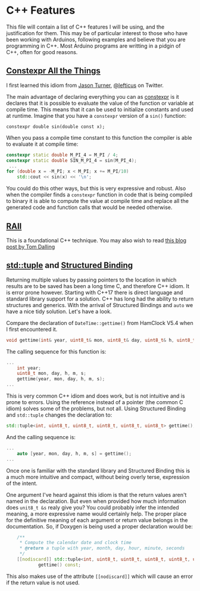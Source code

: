# C++ Features

This file will contain a list of C++ features I will
be using, and the justification for them. This may be of
particular interest to those who have been working with
Arduinos, following examples and believe that you are
programming in C++. Most Arduino programs are writting in
a pidgin of C++, often for good reasons.

## [Constexpr All the Things](https://www.youtube.com/watch?v=PJwd4JLYJJY)

I first learned this idiom from [Jason Turner](https://www.linkedin.com/in/lefticus/),
[@lefticus](https://twitter.com/lefticus) on Twitter.

The main advantage of declaring everything you can
as [constexpr](https://en.cppreference.com/w/cpp/language/constexpr) is
it declares that it is possible to evaluate the value of the function or
variable at compile time. This means that it can be
used to initialize constants and used at runtime.
Imagine that you have a `constexpr` version of a
`sin()` function:

```constexpr double sin(double const x);```

When you pass a compile time constant to this function
the compiler is able to evaluate it at compile time:

```c++
constexpr static double M_PI_4 = M_PI / 4;
constexpr static double SIN_M_PI_4 = sin(M_PI_4);
 ...
for (double x = -M_PI; x < M_PI; x += M_PI/10)
    std::cout << sin(x) << '\n';
```

You could do this other ways, but this is very
expressive and robust. Also when the compiler finds
a `constexpr` function in code that is being compiled
to binary it is able to compute the value at compile
time and replace all the generated code and function
calls that would be needed otherwise.

## [RAII](https://en.cppreference.com/w/cpp/language/raii)

This is a foundational C++ technique. You may also wish to
read [this blog post by Tom Dalling](https://www.tomdalling.com/blog/software-design/resource-acquisition-is-initialisation-raii-explained/)

## [std::tuple](https://en.cppreference.com/w/cpp/utility/tuple) and [Structured Binding](https://en.cppreference.com/w/cpp/language/structured_binding)

Returning multiple values by passing pointers to the location in
which results are to be saved has been a long time C, and therefore
C++ idiom. It is error prone however. Starting with C++17 there is
direct language and standard library support for a solution. C++ has
long had the ability to return structures and generics. With the
arrival of Structured Bindings and `auto` we have a nice tidy solution.
Let's have a look.

Compare the declaration of `DateTime::gettime()` from HamClock V5.4 when
I first encountered it.
```c++
void gettime(int& year, uint8_t& mon, uint8_t& day, uint8_t& h, uint8_t& m, uint8_t& s);
```
The calling sequence for this function is:
```c++
...
    int year;
    uint8_t mon, day, h, m, s;
    gettime(year, mon, day, h, m, s);
...
```
This is very common C++ idiom and does work, but is not intuitive and is prone
to errors. Using the reference instead of a pointer (the common C idiom) solves
some of the problems, but not all. Using Structured Binding and `std::tuple`
changes the declaration to:
```c++
std::tuple<int, uint8_t, uint8_t, uint8_t, uint8_t, uint8_t> gettime();
```
And the calling sequence is:
```c++
...
    auto [year, mon, day, h, m, s] = gettime();
...
```
Once one is familiar with the standard library and Structured Binding this is a
much more intuitive and compact, without being overly terse, expression of the
intent.

One argument I've heard against this idiom is that the return values aren't named
in the declaration. But even when provided how much information does `unit8_t &s`
realy give you? You could probably infer the intended meaning, a more expressive
name would certainly help. The proper place for the definitive meaning of each
argument or return value belongs in the documentation. So, if Doxygen is being 
used a proper declaration would be:
```c++
    /**
     * Compute the calendar date and clock time 
     * @return a tuple with year, month, day, hour, minute, seconds
     */
    [[nodiscard]] std::tuple<int, uint8_t, uint8_t, uint8_t, uint8_t, uint8_t>
            gettime() const;
```
This also makes use of the attribute `[[nodiscard]]` which will cause an error
if the return value is not used.
